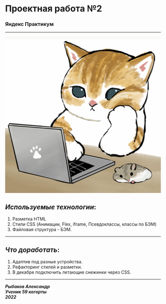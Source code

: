 # Проектная работа №2

### Яндекс Практикум

---

![](/for%20README.jpg)

## _Используемые технологии_:

1. Разметка HTML
2. Стили CSS (Анимации, Flex, iframe, Псевдоклассы, классы по БЭМ)
3. Файловая структура - БЭМ.

---

## _Что доработать_:

1. Адаптив под разные устройства.
2. Рефакторинг стилей и разметки.
3. В декабре подключить летающие снежинки через CSS.

---

**_Рыбаков Александр<br>
Ученик 59 когорты<br>
2022_**
